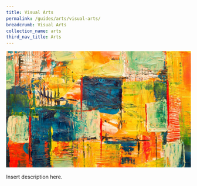```yaml
---
title: Visual Arts
permalink: /guides/arts/visual-arts/
breadcrumb: Visual Arts
collection_name: arts
third_nav_title: Arts
---
```

<img src="/images/category/visual-arts.jpg" alt="visual arts banner" style="width:800px;" />

Insert description here.


<!--div>
	<div class="row is-multiline">
		<div class="col is-half-tablet padding--bottom--lg">
			<a href="/asean-countries/know/overview-of-asean-countries/asean-a-regional-profile/" class="project-link">
				<img src="/images/asean-countries/asean-small.jpg" alt="ASEAN - A Regional Profile" class="project-image">
			<div class="project-card">
				<div class="project-title margin--bottom--xs">
					<h5><b>ASEAN: A Regional Profile</b></h5>
				</div>
			</div>
			</a>
		</div>
		<div class="col is-half-tablet padding--bottom--lg">
			<a href="/asean-countries/know/overview-of-asean-countries/asean-50-historic-milestones/" class="project-link">
				<img src="/images/asean-countries/asean-50.jpg" alt="ASEAN@50 - Historic Milestones" class="project-image">
			<div class="project-card">
				<div class="project-title margin--bottom--xs">
					<h5><b>ASEAN@50: Historic Milestones</b></h5>
				</div>
			</div>
			</a>
		</div>
	</div>
</div-->

<p><p>



